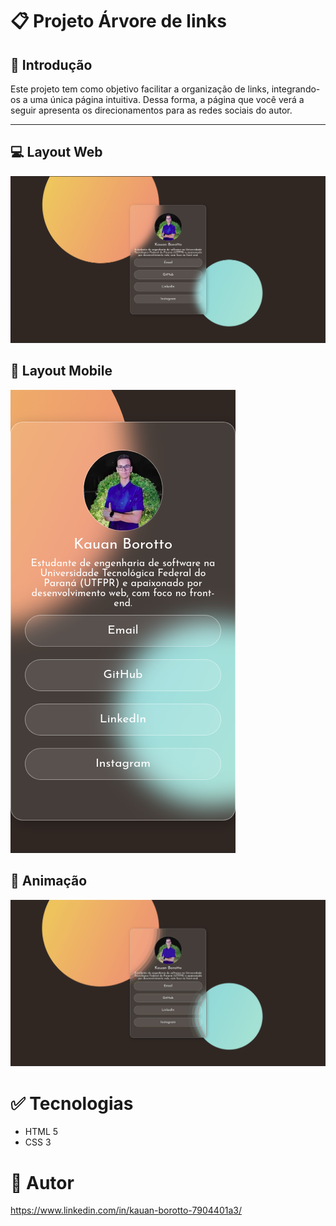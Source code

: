 # 📋 Projeto Árvore de links

## 💎 Introdução
<p> Este projeto tem como objetivo facilitar a organização de links, integrando-os a uma única página intuitiva. Dessa forma, a página que você verá a seguir apresenta os direcionamentos para as redes sociais do autor.</p>
<hr>

## 💻 Layout Web
<img src="./assets/LW.png">

## 📱 Layout Mobile
<img src="./assets/LM.png">

## 🎥 Animação
<img src="./assets/animation.gif">

# ✅ Tecnologias
* HTML 5
* CSS 3

# 📝 Autor
https://www.linkedin.com/in/kauan-borotto-7904401a3/